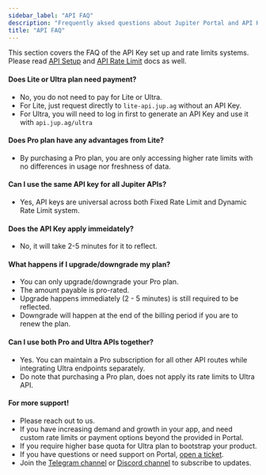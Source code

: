 ```yaml
---
sidebar_label: "API FAQ"
description: "Frequently aksed questions about Jupiter Portal and API Keys."
title: "API FAQ"
---
```


<head>
    <title>API FAQ</title>
    <meta name="twitter:card" content="summary" />
</head>

This section covers the FAQ of the API Key set up and rate limits systems. Please read [API Setup](/docs/api-setup) and [API Rate Limit](/docs/api-rate-limit) docs as well.

#### Does Lite or Ultra plan need payment?
- No, you do not need to pay for Lite or Ultra.
- For Lite, just request directly to `lite-api.jup.ag` without an API Key.
- For Ultra, you will need to log in first to generate an API Key and use it with `api.jup.ag/ultra`

#### Does Pro plan have any advantages from Lite?
- By purchasing a Pro plan, you are only accessing higher rate limits with no differences in usage nor freshness of data.

#### Can I use the same API key for all Jupiter APIs?
- Yes, API keys are universal across both Fixed Rate Limit and Dynamic Rate Limit system.

#### Does the API Key apply immeidately?
- No, it will take 2-5 minutes for it to reflect.

#### What happens if I upgrade/downgrade my plan?
- You can only upgrade/downgrade your Pro plan.
- The amount payable is pro-rated.
- Upgrade happens immediately (2 - 5 minutes) is still required to be reflected.
- Downgrade will happen at the end of the billing period if you are to renew the plan.

#### Can I use both Pro and Ultra APIs together?
- Yes. You can maintain a Pro subscription for all other API routes while integrating Ultra endpoints separately.
- Do note that purchasing a Pro plan, does not apply its rate limits to Ultra API.

#### For more support!
- Please reach out to us.
- If you have increasing demand and growth in your app, and need custom rate limits or payment options beyond the provided in Portal.
- If you require higher base quota for Ultra plan to bootstrap your product.
- If you have questions or need support on Portal, [open a ticket](https://support.jup.ag/hc/en-us/requests/new?ticket_form_id=18069133114012&tf_18541841140892=api_or_developer_support).
- Join the [Telegram channel](https://t.me/jup_dev) or [Discord channel](https://discord.com/channels/897540204506775583/1115543693005430854) to subscribe to updates.

